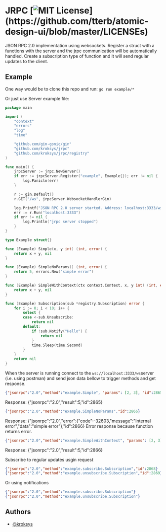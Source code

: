 
# JRPC [![MIT License](https://img.shields.io/apm/l/atomic-design-ui.svg?)](https://github.com/tterb/atomic-design-ui/blob/master/LICENSEs)


JSON RPC 2.0 implementation using websockets. Register a struct with a functions with the server and the jrpc communication will be automatically handled. Create a subscription type of function and it will send regular updates to the client.




## Example

One way would be to clone this repo and run: ```go run example/*```


Or just use Server example file:

```go
package main

import (
	"context"
	"errors"
	"log"
	"time"

	"github.com/gin-gonic/gin"
	"github.com/kroksys/jrpc"
	"github.com/kroksys/jrpc/registry"
)

func main() {
	jrpcServer := jrpc.NewServer()
	if err := jrpcServer.Register("example", Example{}); err != nil {
		log.Panicln(err)
	}

	r := gin.Default()
	r.GET("/ws", jrpcServer.WebsocketHandlerGin)

	log.Printf("JSON RPC 2.0 server started. Address: localhost:3333/ws\n")
	err := r.Run("localhost:3333")
	if err != nil {
		log.Println("jrpc server stopped")
	}
}

type Example struct{}

func (Example) Simple(x, y int) (int, error) {
	return x + y, nil
}

func (Example) SimpleNoParams() (int, error) {
	return 5, errors.New("simple error")
}

func (Example) SimpleWithContext(ctx context.Context, x, y int) (int, error) {
	return x + y, nil
}

func (Example) Subscription(sub *registry.Subscription) error {
	for i := 0; i < 10; i++ {
		select {
		case <-sub.Unsubscribe:
			return nil
		default:
			if !sub.Notify("Hello") {
				return nil
			}
			time.Sleep(time.Second)
		}
	}
	return nil
}
```

When the server is running connect to the ```ws://localhost:3333/ws```server (i.e. using postman) and send json data bellow to trigger methods and get response.
```json
{"jsonrpc":"2.0","method":"example.Simple", "params": [2, 3], "id":2865}
```
Response: {"jsonrpc":"2.0","result":5,"id":2865}

```json
{"jsonrpc":"2.0","method":"example.SimpleNoParams","id":2866}
```
Response: {"jsonrpc":"2.0","error":{"code":-32603,"message":"Internal error","data":"simple error"},"id":2866} Error response because function returns error.

```json
{"jsonrpc":"2.0","method":"example.SimpleWithContext", "params": [2, 3], "id":2866}
```
Response: {"jsonrpc":"2.0","result":5,"id":2866}

Subscribe to regular updates usgin request
```json
{"jsonrpc":"2.0","method":"example.subscribe.Subscription","id":2868}
{"jsonrpc":"2.0","method":"example.unsubscribe.Subscription","id":2869}
```

Or using notifications
```json
{"jsonrpc":"2.0","method":"example.subscribe.Subscription"}
{"jsonrpc":"2.0","method":"example.unsubscribe.Subscription"}
```


## Authors

- [@kroksys](https://www.github.com/kroksys)


